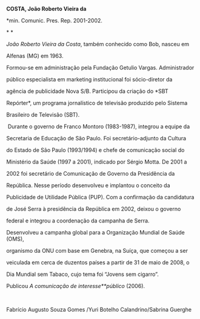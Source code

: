 **COSTA, João Roberto Vieira da**



\*min. Comunic. Pres. Rep. 2001-2002.



* *



*João Roberto Vieira da Costa*, também conhecido como Bob, nasceu em

Alfenas (MG) em 1963.



Formou-se em administração pela Fundação Getulio Vargas. Administrador

público especialista em marketing institucional foi sócio-diretor da

agência de publicidade Nova S/B. Participou da criação do *SBT

Repórter*, um programa jornalístico de televisão produzido pelo Sistema

Brasileiro de Televisão (SBT).



 Durante o governo de Franco Montoro (1983-1987), integrou a equipe da

Secretaria de Educação de São Paulo. Foi secretário-adjunto da Cultura

do Estado de São Paulo (1993/1994) e chefe de comunicação social do

Ministério da Saúde (1997 a 2001), indicado por Sérgio Motta. De 2001 a

2002 foi secretário de Comunicação de Governo da Presidência da

República. Nesse período desenvolveu e implantou o conceito da

Publicidade de Utilidade Pública (PUP). Com a confirmação da candidatura

de José Serra à presidência da República em 2002, deixou o governo

federal e integrou a coordenação da campanha de Serra.



Desenvolveu a campanha global para a Organização Mundial de Saúde (OMS),

organismo da ONU com base em Genebra, na Suíça, que começou a ser

veiculada em cerca de duzentos países a partir de 31 de maio de 2008, o

Dia Mundial sem Tabaco, cujo tema foi “Jovens sem cigarro”.



Publicou *A comunicação de interesse**público* (2006).



 



Fabrício Augusto Souza Gomes /Yuri Botelho Calandrino/Sabrina Guerghe



 



